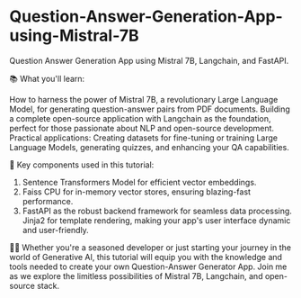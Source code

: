 # Question-Answer-Generation-App-using-Mistral-7B
Question Answer Generation App using Mistral 7B, Langchain, and FastAPI.

📚 What you'll learn:

How to harness the power of Mistral 7B, a revolutionary Large Language Model, for generating question-answer pairs from PDF documents.
Building a complete open-source application with Langchain as the foundation, perfect for those passionate about NLP and open-source development.
Practical applications: 
Creating datasets for fine-tuning or training Large Language Models, generating quizzes, and enhancing your QA capabilities.

🔧 Key components used in this tutorial:

1. Sentence Transformers Model for efficient vector embeddings.
2. Faiss CPU for in-memory vector stores, ensuring blazing-fast performance.
3. FastAPI as the robust backend framework for seamless data processing.
Jinja2 for template rendering, making your app's user interface dynamic and user-friendly.

👨‍💻 Whether you're a seasoned developer or just starting your journey in the world of Generative AI, this tutorial will equip you with the knowledge and tools needed to create your own Question-Answer Generator App. Join me as we explore the limitless possibilities of Mistral 7B, Langchain, and open-source stack.